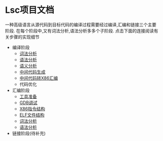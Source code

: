 Lsc项目文档
=============

一种高级语言从源代码到目标代码的编译过程需要经过编译,汇编和链接三个主要阶段. 在每个阶段中,又有词法分析,语法分析多多个子阶段. 点击下面的连接阅读有关步骤的实现细节

- 编译阶段
    - [词法分析](./compile/LexicalAnalysis.md)
    - [语法分析](./compile/GrammaticalAnalysis.md)
    - [语义分析](./compile/SemanticAnalysis.md)
    - [中间代码生成](./compile/InterCodeGenerate.md)
    - [中间代码转X86汇编](./compile/ToX86.md)
    - 代码优化
- 汇编阶段
    - [工具准备](./ass/tools.md)
    - [GDB调试](./ass/gdb.md)
    - [X86指令结构](./ass/X86.md)
    - [ELF文件结构](./ass/ELF.md)
    - [词法分析](./ass/LexicalAnalysis.md)
    - [语法分析](./ass/GrammaticalAnalysis.md)
- 链接阶段(待补充)

